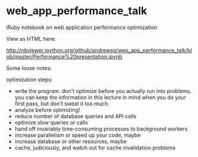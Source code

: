 web_app_performance_talk
========================

iRuby notebook on web application performance optimization

View as HTML here:

http://nbviewer.ipython.org/github/andrewsg/wep_app_performance_talk/blob/master/Performance%20presentation.ipynb

Some loose notes:

optimization steps:

- write the program. don't optimize before you actually run into problems. you can keep the information in this lecture in mind when you do your first pass, but don't sweat it too much.
- analyze before optimizing!
- reduce number of database queries and API calls
- optimize slow queries or calls
- hand off invariably time-consuming processes to background workers
- increase parallelism or speed up your code, maybe
- increase database or other resources, maybe
- cache, judiciously, and watch out for cache invalidation problems
